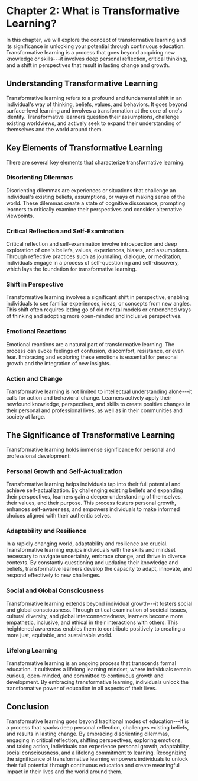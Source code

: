 Chapter 2: What is Transformative Learning?
===========================================

In this chapter, we will explore the concept of transformative learning and its significance in unlocking your potential through continuous education. Transformative learning is a process that goes beyond acquiring new knowledge or skills---it involves deep personal reflection, critical thinking, and a shift in perspectives that result in lasting change and growth.

Understanding Transformative Learning
-------------------------------------

Transformative learning refers to a profound and fundamental shift in an individual's way of thinking, beliefs, values, and behaviors. It goes beyond surface-level learning and involves a transformation at the core of one's identity. Transformative learners question their assumptions, challenge existing worldviews, and actively seek to expand their understanding of themselves and the world around them.

Key Elements of Transformative Learning
---------------------------------------

There are several key elements that characterize transformative learning:

### Disorienting Dilemmas

Disorienting dilemmas are experiences or situations that challenge an individual's existing beliefs, assumptions, or ways of making sense of the world. These dilemmas create a state of cognitive dissonance, prompting learners to critically examine their perspectives and consider alternative viewpoints.

### Critical Reflection and Self-Examination

Critical reflection and self-examination involve introspection and deep exploration of one's beliefs, values, experiences, biases, and assumptions. Through reflective practices such as journaling, dialogue, or meditation, individuals engage in a process of self-questioning and self-discovery, which lays the foundation for transformative learning.

### Shift in Perspective

Transformative learning involves a significant shift in perspective, enabling individuals to see familiar experiences, ideas, or concepts from new angles. This shift often requires letting go of old mental models or entrenched ways of thinking and adopting more open-minded and inclusive perspectives.

### Emotional Reactions

Emotional reactions are a natural part of transformative learning. The process can evoke feelings of confusion, discomfort, resistance, or even fear. Embracing and exploring these emotions is essential for personal growth and the integration of new insights.

### Action and Change

Transformative learning is not limited to intellectual understanding alone---it calls for action and behavioral change. Learners actively apply their newfound knowledge, perspectives, and skills to create positive changes in their personal and professional lives, as well as in their communities and society at large.

The Significance of Transformative Learning
-------------------------------------------

Transformative learning holds immense significance for personal and professional development:

### Personal Growth and Self-Actualization

Transformative learning helps individuals tap into their full potential and achieve self-actualization. By challenging existing beliefs and expanding their perspectives, learners gain a deeper understanding of themselves, their values, and their purpose. This process fosters personal growth, enhances self-awareness, and empowers individuals to make informed choices aligned with their authentic selves.

### Adaptability and Resilience

In a rapidly changing world, adaptability and resilience are crucial. Transformative learning equips individuals with the skills and mindset necessary to navigate uncertainty, embrace change, and thrive in diverse contexts. By constantly questioning and updating their knowledge and beliefs, transformative learners develop the capacity to adapt, innovate, and respond effectively to new challenges.

### Social and Global Consciousness

Transformative learning extends beyond individual growth---it fosters social and global consciousness. Through critical examination of societal issues, cultural diversity, and global interconnectedness, learners become more empathetic, inclusive, and ethical in their interactions with others. This heightened awareness enables them to contribute positively to creating a more just, equitable, and sustainable world.

### Lifelong Learning

Transformative learning is an ongoing process that transcends formal education. It cultivates a lifelong learning mindset, where individuals remain curious, open-minded, and committed to continuous growth and development. By embracing transformative learning, individuals unlock the transformative power of education in all aspects of their lives.

Conclusion
----------

Transformative learning goes beyond traditional modes of education---it is a process that sparks deep personal reflection, challenges existing beliefs, and results in lasting change. By embracing disorienting dilemmas, engaging in critical reflection, shifting perspectives, exploring emotions, and taking action, individuals can experience personal growth, adaptability, social consciousness, and a lifelong commitment to learning. Recognizing the significance of transformative learning empowers individuals to unlock their full potential through continuous education and create meaningful impact in their lives and the world around them.
